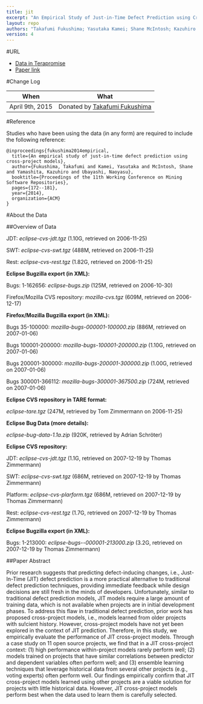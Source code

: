 ```yaml
---
title: jit
excerpt: "An Empirical Study of Just-in-Time Defect Prediction using Cross-Project Models"
layout: repo
authors: "Takafumi Fukushima; Yasutaka Kamei; Shane McIntosh; Kazuhiro Yamashita; Naoyasu Ubayashi"
version: 4
---
```


#URL

* [Data in Terapromise](https://terapromise.csc.ncsu.edu:8443/!/#repo/view/head/other/jit)
* [Paper link](http://posl.ait.kyushu-u.ac.jp/~kamei/publications/Fukushima_MSR2014.pdf)

#Change Log

When | What
---- | ----
April 9th, 2015 | Donated by [Takafumi Fukushima](/repo/people/data-donors/promise4.html)

#Reference

Studies who have been using the data (in any form) are required to include the following reference:

```
@inproceedings{fukushima2014empirical,
  title={An empirical study of just-in-time defect prediction using cross-project models},
  author={Fukushima, Takafumi and Kamei, Yasutaka and McIntosh, Shane and Yamashita, Kazuhiro and Ubayashi, Naoyasu},
  booktitle={Proceedings of the 11th Working Conference on Mining Software Repositories},
  pages={172--181},
  year={2014},
  organization={ACM}
}
```

#About the Data

##Overview of Data

JDT: *eclipse-cvs-jdt.tgz* (1.10G, retrieved on 2006-11-25)

SWT: *eclipse-cvs-swt.tgz* (488M, retrieved on 2006-11-25)

Rest: *eclipse-cvs-rest.tgz* (1.82G, retrieved on 2006-11-25)

**Eclipse Bugzilla export (in XML):**

Bugs: 1-162656: *eclipse-bugs.zip* (125M, retrieved on 2006-10-30)

Firefox/Mozilla CVS repository: *mozilla-cvs.tgz* (609M, retrieved on 2006-12-17)

**Firefox/Mozilla Bugzilla export (in XML):**

Bugs 35-100000: *mozilla-bugs-000001-100000.zip* (886M, retrieved on 2007-01-06)

Bugs 100001-200000: *mozilla-bugs-100001-200000.zip* (1.10G, retrieved on 2007-01-06)

Bugs 200001-300000: *mozilla-bugs-200001-300000.zip* (1.00G, retrieved on 2007-01-06)

Bugs 300001-366112: *mozilla-bugs-300001-367500.zip* (724M, retrieved on 2007-01-06)

**Eclipse CVS repository in TARE format:**

*eclipse-tare.tgz* (247M, retrieved by Tom Zimmermann on 2006-11-25)

**Eclipse Bug Data (more details):**

*eclipse-bug-data-1.1a.zip* (920K, retrieved by Adrian Schröter)

**Eclipse CVS repository:**

JDT: *eclipse-cvs-jdt.tgz* (1.1G, retrieved on 2007-12-19 by Thomas Zimmermann)

SWT: *eclipse-cvs-swt.tgz* (686M, retrieved on 2007-12-19 by Thomas Zimmermann)

Platform: *eclipse-cvs-plarform.tgz* (686M, retrieved on 2007-12-19 by Thomas Zimmermann)

Rest: *eclipse-cvs-rest.tgz* (1.7G, retrieved on 2007-12-19 by Thomas Zimmermann)

**Eclipse Bugzilla export (in XML):**

Bugs: 1-213000: *eclipse-bugs--000001-213000.zip* (3.2G, retrieved on 2007-12-19 by Thomas Zimmermann)

##Paper Abstract

Prior research suggests that predicting defect-inducing changes,
i.e., Just-In-Time (JIT) defect prediction is a more practical
alternative to traditional defect prediction techniques, providing
immediate feedback while design decisions are still
fresh in the minds of developers. Unfortunately, similar to
traditional defect prediction models, JIT models require a
large amount of training data, which is not available when
projects are in initial development phases. To address this
flaw in traditional defect prediction, prior work has proposed
cross-project models, i.e., models learned from older
projects with su!cient history. However, cross-project models
have not yet been explored in the context of JIT prediction.
Therefore, in this study, we empirically evaluate the
performance of JIT cross-project models. Through a case
study on 11 open source projects, we find that in a JIT
cross-project context: (1) high performance within-project
models rarely perform well; (2) models trained on projects
that have similar correlations between predictor and dependent
variables often perform well; and (3) ensemble learning
techniques that leverage historical data from several other
projects (e.g., voting experts) often perform well. Our findings
empirically confirm that JIT cross-project models learned
using other projects are a viable solution for projects with
little historical data. However, JIT cross-project models perform
best when the data used to learn them is carefully selected.
